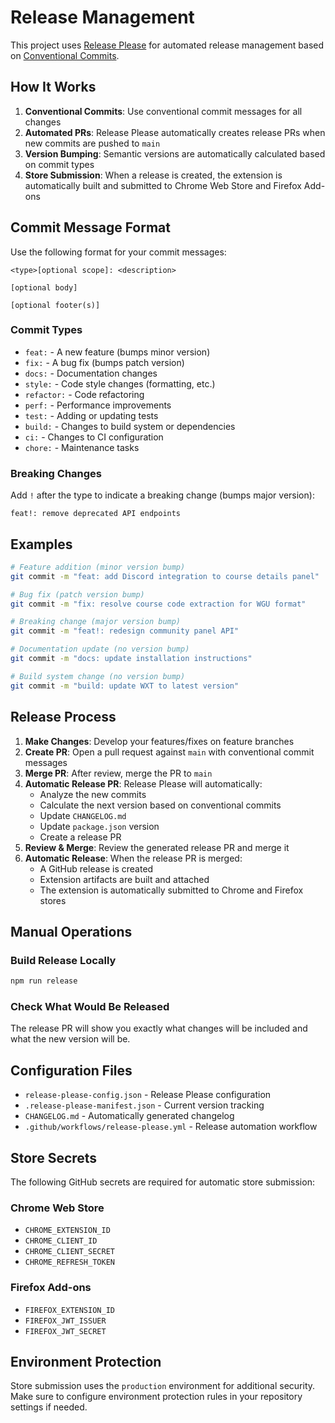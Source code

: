 # Release Management

This project uses [Release Please](https://github.com/googleapis/release-please) for automated release management based on [Conventional Commits](https://www.conventionalcommits.org/).

## How It Works

1. **Conventional Commits**: Use conventional commit messages for all changes
2. **Automated PRs**: Release Please automatically creates release PRs when new commits are pushed to `main`
3. **Version Bumping**: Semantic versions are automatically calculated based on commit types
4. **Store Submission**: When a release is created, the extension is automatically built and submitted to Chrome Web Store and Firefox Add-ons

## Commit Message Format

Use the following format for your commit messages:

```
<type>[optional scope]: <description>

[optional body]

[optional footer(s)]
```

### Commit Types

- `feat:` - A new feature (bumps minor version)
- `fix:` - A bug fix (bumps patch version)
- `docs:` - Documentation changes
- `style:` - Code style changes (formatting, etc.)
- `refactor:` - Code refactoring
- `perf:` - Performance improvements
- `test:` - Adding or updating tests
- `build:` - Changes to build system or dependencies
- `ci:` - Changes to CI configuration
- `chore:` - Maintenance tasks

### Breaking Changes

Add `!` after the type to indicate a breaking change (bumps major version):

```
feat!: remove deprecated API endpoints
```

## Examples

```bash
# Feature addition (minor version bump)
git commit -m "feat: add Discord integration to course details panel"

# Bug fix (patch version bump)
git commit -m "fix: resolve course code extraction for WGU format"

# Breaking change (major version bump)
git commit -m "feat!: redesign community panel API"

# Documentation update (no version bump)
git commit -m "docs: update installation instructions"

# Build system change (no version bump)
git commit -m "build: update WXT to latest version"
```

## Release Process

1. **Make Changes**: Develop your features/fixes on feature branches
2. **Create PR**: Open a pull request against `main` with conventional commit messages
3. **Merge PR**: After review, merge the PR to `main`
4. **Automatic Release PR**: Release Please will automatically:
   - Analyze the new commits
   - Calculate the next version based on conventional commits
   - Update `CHANGELOG.md`
   - Update `package.json` version
   - Create a release PR
5. **Review & Merge**: Review the generated release PR and merge it
6. **Automatic Release**: When the release PR is merged:
   - A GitHub release is created
   - Extension artifacts are built and attached
   - The extension is automatically submitted to Chrome and Firefox stores

## Manual Operations

### Build Release Locally

```bash
npm run release
```

### Check What Would Be Released

The release PR will show you exactly what changes will be included and what the new version will be.

## Configuration Files

- `release-please-config.json` - Release Please configuration
- `.release-please-manifest.json` - Current version tracking
- `CHANGELOG.md` - Automatically generated changelog
- `.github/workflows/release-please.yml` - Release automation workflow

## Store Secrets

The following GitHub secrets are required for automatic store submission:

### Chrome Web Store
- `CHROME_EXTENSION_ID`
- `CHROME_CLIENT_ID`
- `CHROME_CLIENT_SECRET`
- `CHROME_REFRESH_TOKEN`

### Firefox Add-ons
- `FIREFOX_EXTENSION_ID`
- `FIREFOX_JWT_ISSUER`
- `FIREFOX_JWT_SECRET`

## Environment Protection

Store submission uses the `production` environment for additional security. Make sure to configure environment protection rules in your repository settings if needed.
